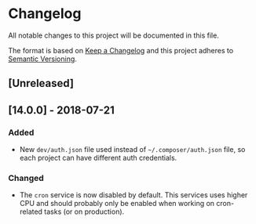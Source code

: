 # Changelog
All notable changes to this project will be documented in this file.

The format is based on [Keep a Changelog](http://keepachangelog.com/en/1.0.0/)
and this project adheres to [Semantic Versioning](http://semver.org/spec/v2.0.0.html).

## [Unreleased]

## [14.0.0] - 2018-07-21
### Added
- New `dev/auth.json` file used instead of `~/.composer/auth.json` file, so each project can have different auth credentials.
### Changed
- The `cron` service is now disabled by default. This services uses higher CPU and should probably only be enabled when working on cron-related tasks (or on production).
